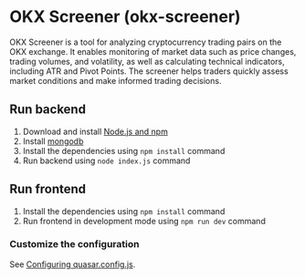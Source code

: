 # OKX Screener (okx-screener)

OKX Screener is a tool for analyzing cryptocurrency trading pairs on the OKX exchange. It enables monitoring of market data such as price changes, trading volumes, and volatility, as well as calculating technical indicators, including ATR and Pivot Points. The screener helps traders quickly assess market conditions and make informed trading decisions.

## Run backend

1. Download and install [Node.js and npm](https://docs.npmjs.com/downloading-and-installing-node-js-and-npm)
2. Install [mongodb](https://www.mongodb.com/docs/manual/installation/) 
3. Install the dependencies using `npm install` command
4. Run backend using `node index.js` command

## Run frontend

1. Install the dependencies using `npm install` command
2. Run frontend in development mode using `npm run dev` command

### Customize the configuration
See [Configuring quasar.config.js](https://v2.quasar.dev/quasar-cli-vite/quasar-config-js).